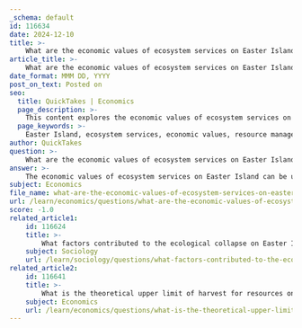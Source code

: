 ```yaml
---
_schema: default
id: 116634
date: 2024-12-10
title: >-
    What are the economic values of ecosystem services on Easter Island?
article_title: >-
    What are the economic values of ecosystem services on Easter Island?
date_format: MMM DD, YYYY
post_on_text: Posted on
seo:
  title: QuickTakes | Economics
  page_description: >-
    This content explores the economic values of ecosystem services on Easter Island, examining historical resource management practices, implications of overexploitation, and the need for sustainable practices in light of ecological sustainability.
  page_keywords: >-
    Easter Island, ecosystem services, economic values, resource management, overharvesting, palm forest, sustainability, Malthusian trap, ecological history, conservation
author: QuickTakes
question: >-
    What are the economic values of ecosystem services on Easter Island?
answer: >-
    The economic values of ecosystem services on Easter Island can be understood through the lens of historical resource management and the consequences of overharvesting. The island's palm forest, a crucial natural resource, was treated as an open-access resource, leading to significant overexploitation. This unsustainable management contributed to societal collapse, illustrating a classic example of the Malthusian trap, where resource depletion outpaced population growth and technological advancement.\n\nWhile specific monetary values for ecosystem services on Easter Island are not explicitly detailed in the gathered information, the broader literature on ecosystem services suggests that these services are often undervalued in economic terms. The Ecosystem Services Valuation Database (ESVD) compiles estimates of economic values for various ecosystem services, which can inform decision-making regarding sustainable management and conservation. However, the specific economic values for Easter Island's ecosystem services would require further research and analysis, particularly in the context of its unique ecological and historical circumstances.\n\nIn summary, the economic values of ecosystem services on Easter Island are intricately linked to the island's history of resource management, with significant implications for understanding the balance between human activity and ecological sustainability. The lessons learned from Easter Island serve as a cautionary tale for contemporary resource management practices.
subject: Economics
file_name: what-are-the-economic-values-of-ecosystem-services-on-easter-island.md
url: /learn/economics/questions/what-are-the-economic-values-of-ecosystem-services-on-easter-island
score: -1.0
related_article1:
    id: 116624
    title: >-
        What factors contributed to the ecological collapse on Easter Island?
    subject: Sociology
    url: /learn/sociology/questions/what-factors-contributed-to-the-ecological-collapse-on-easter-island
related_article2:
    id: 116641
    title: >-
        What is the theoretical upper limit of harvest for resources on Easter Island?
    subject: Economics
    url: /learn/economics/questions/what-is-the-theoretical-upper-limit-of-harvest-for-resources-on-easter-island
---
```


&nbsp;